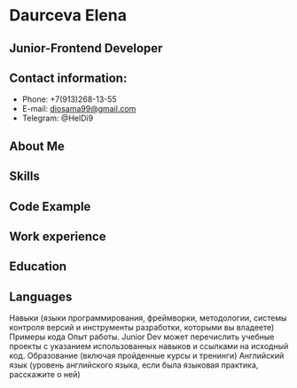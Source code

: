 # Daurceva Elena
## Junior-Frontend Developer

## **Contact information:**

* Phone: +7(913)268-13-55
* E-mail: diosama99@gmail.com
* Telegram: @HelDi9

## **About Me**

## **Skills**

## **Code Example**

## **Work experience**

## **Education**
 
## **Languages**


Навыки (языки программирования, фреймворки, методологии, системы контроля версий и инструменты разработки, которыми вы владеете)
Примеры кода
Опыт работы. Junior Dev может перечислить учебные проекты с указанием использованных навыков и ссылками на исходный код.
Образование (включая пройденные курсы и тренинги)
Английский язык (уровень английского языка, если была языковая практика, расскажите о ней)